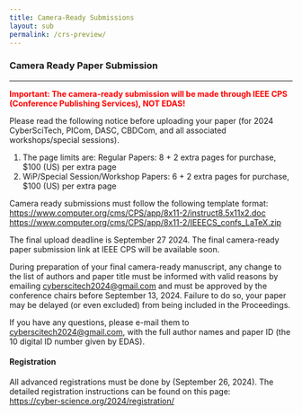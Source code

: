 ```yaml
---
title: Camera-Ready Submissions
layout: sub
permalink: /crs-preview/
---
```


<h3>Camera Ready Paper Submission</h3>
<hr/>


<p><font color="red"><b>Important: The camera-ready submission will be made through IEEE CPS (Conference Publishing Services), NOT EDAS! </b></font></p>
<p>
Please read the following notice before uploading your paper (for 2024 CyberSciTech, PICom, DASC, CBDCom, and all associated workshops/special sessions). 
  </p>
<p>
<ol><li>The page limits are: Regular Papers: 8 + 2 extra pages for purchase, $100 (US)  per extra page 
  </li><li>WiP/Special Session/Workshop Papers: 6 + 2 extra pages for purchase, $100 (US)  per extra page
  </li></ol>
</p>
<p>  
Camera ready submissions must follow the following template format:
<br /><a href="https://www.computer.org/cms/CPS/app/8x11-2/instruct8.5x11x2.doc">https://www.computer.org/cms/CPS/app/8x11-2/instruct8.5x11x2.doc</a>
  <br /><a href="https://www.computer.org/cms/CPS/app/8x11-2/IEEECS_confs_LaTeX.zip">https://www.computer.org/cms/CPS/app/8x11-2/IEEECS_confs_LaTeX.zip</a>
  </p>
<p> 
The final upload deadline is September 27 2024. The final camera-ready paper submission link at IEEE CPS will be available soon.
<br />
<!-- <a href="https://ieeecps.org/#!/auth/login?ak=1&amp;pid=7jEMWXAEPnObhXBPM9VERs" target="_new"> https://ieeecps.org/#!/auth/login?ak=1&amp;pid=7jEMWXAEPnObhXBPM9VERs </a> -->
</p>
<p>
During preparation of your final camera-ready manuscript, any change to the list of authors and paper title must be informed with valid reasons by emailing 
  <a href="mailto:cyberscitech2024@gmail.com">cyberscitech2024@gmail.com</a>
  and must be approved by the conference chairs before September 13, 2024. Failure to do so, your paper may be delayed (or even excluded) from being included in the Proceedings.
</p>
<p>

If you have any questions, please e-mail them to  <a href="mailto:cyberscitech2024@gmail.com">cyberscitech2024@gmail.com</a>,  with the full author names and paper ID (the 10 digital ID number given by EDAS).
</p>
<h4>Registration</h4>
<p>
All advanced registrations must be done by (September 26, 2024). The detailed registration instructions can be found on this page: 
  <br /><a href="https://cyber-science.org/2024/registration/">https://cyber-science.org/2024/registration/</a> 
 </p>
